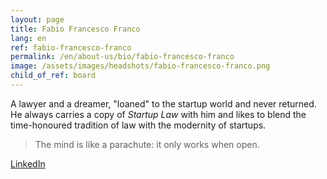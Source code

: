 ```yaml
---
layout: page
title: Fabio Francesco Franco
lang: en
ref: fabio-francesco-franco
permalink: /en/about-us/bio/fabio-francesco-franco
image: /assets/images/headshots/fabio-francesco-franco.png
child_of_ref: board
---
```


A lawyer and a dreamer, "loaned" to the startup world and never returned. He always carries a copy of *Startup Law* with him and likes to blend the time-honoured tradition of law with the modernity of startups.

> The mind is like a parachute: it only works when open.

[LinkedIn](https://it.linkedin.com/in/fabio-francesco-franco-32062620)

